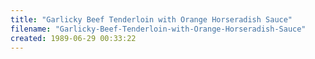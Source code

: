 ```yaml
---
title: "Garlicky Beef Tenderloin with Orange Horseradish Sauce"
filename: "Garlicky-Beef-Tenderloin-with-Orange-Horseradish-Sauce"
created: 1989-06-29 00:33:22
---
```

